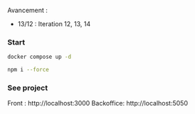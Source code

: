 Avancement :

- 13/12 : Iteration 12, 13, 14

### Start

```bash
docker compose up -d
```

```bash
npm i --force
```

### See project

Front : http://localhost:3000
Backoffice: http://localhost:5050